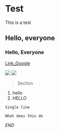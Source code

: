 # Test
This is a test

## Hello, everyone
### Hello, Everyone 

[Link_Google](https://www.google.com)

![](https://images-ext-2.discordapp.net/external/VNPE74WdcyT3oMaTh1n3j4OkhtbhAVBdlNV86SxAX-w/https/64.media.tumblr.com/46872d06def6c379eb40d3acc0828e66/2bb897dd85b0e690-70/s540x810/41398dbc6663ff600f4b657d41bcd4e79435bdd3.gif)
![](https://images-ext-2.discordapp.net/external/WjFZDtvONeFvOSDw4Vzd5em7xDhc2JqdvBgVhZKU7fo/https/w0.peakpx.com/wallpaper/883/740/HD-wallpaper-naruto-hashirama-senju-thumbnail.jpg)
> Section

1. hello 
2. HELLO

`Single line`

``` 
What does this do
```
*END*
